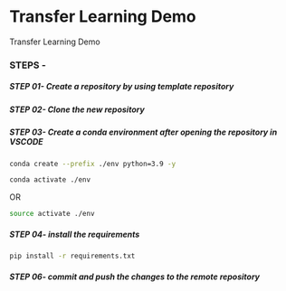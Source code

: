 # Transfer Learning Demo
Transfer Learning Demo

### STEPS -

##### STEP 01- Create a repository by using template repository

##### STEP 02- Clone the new repository

##### STEP 03- Create a conda environment after opening the repository in VSCODE

```bash
conda create --prefix ./env python=3.9 -y
```

```bash
conda activate ./env
```
OR
```bash
source activate ./env
```

##### STEP 04- install the requirements
```bash
pip install -r requirements.txt
```

##### STEP 06- commit and push the changes to the remote repository